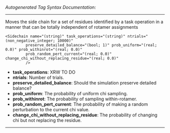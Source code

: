 _Autogenerated Tag Syntax Documentation:_

---
Moves the side chain for a set of residues identified by a task operation in a manner that can be totally independent of rotamer assignments

```
<Sidechain name="(string)" task_operations="(string)" ntrials="(non_negative_integer; 10000)"
         preserve_detailed_balance="(bool; 1)" prob_uniform="(real; 0.0)" prob_withinrot="(real; 0.0)"
         prob_random_pert_current="(real; 0.0)" change_chi_without_replacing_residue="(real; 0.0)"
         />
```

-   **task_operations**: XRW TO DO
-   **ntrials**: Number of trials.
-   **preserve_detailed_balance**: Should the simulation preserve detailed balance?
-   **prob_uniform**: The probability of uniform chi sampling.
-   **prob_withinrot**: The probability of sampling within-rotamer.
-   **prob_random_pert_current**: The probability of making a random perturbation to the current chi value.
-   **change_chi_without_replacing_residue**: The probability of changing chi but not replacing the residue.

---
